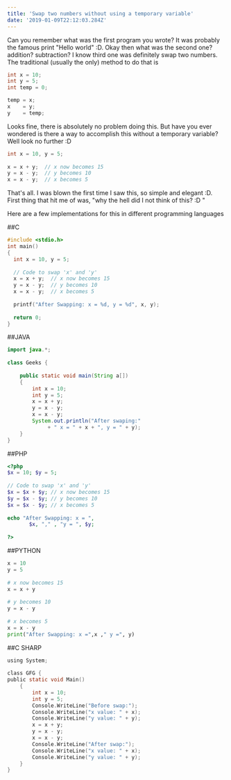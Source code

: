 ```yaml
---
title: 'Swap two numbers without using a temporary variable'
date: '2019-01-09T22:12:03.284Z'
---
```


Can you remember what was the first program you wrote? It was probably the famous print "Hello world" :D. Okay then what was the second one? addition? subtraction? I know third one was definitely swap two numbers. The traditional (usually the only) method to do that is

```c
int x = 10;
int y = 5;
int temp = 0;

temp = x;
x    = y;
y    = temp;
```
Looks fine, there is absolutely no problem doing this. But have you ever wondered is there a way to accomplish this without a temporary variable? Well look no further :D

```c
int x = 10, y = 5; 
  
x = x + y;  // x now becomes 15 
y = x - y;  // y becomes 10 
x = x - y;  // x becomes 5 
```

That's all. I was blown the first time I saw this, so simple and elegant :D. First thing that hit me of was, "why the hell did I not think of this? :D "

Here are a few implementations for this in different programming languages

##C
```c
#include <stdio.h> 
int main() 
{ 
  int x = 10, y = 5; 
  
  // Code to swap 'x' and 'y' 
  x = x + y;  // x now becomes 15 
  y = x - y;  // y becomes 10 
  x = x - y;  // x becomes 5 
  
  printf("After Swapping: x = %d, y = %d", x, y); 
  
  return 0; 
} 
```

##JAVA

```java
import java.*; 
  
class Geeks { 
  
    public static void main(String a[]) 
    { 
        int x = 10; 
        int y = 5; 
        x = x + y; 
        y = x - y; 
        x = x - y; 
        System.out.println("After swaping:"
             + " x = " + x + ", y = " + y); 
    } 
} 
```

##PHP

```php
<?php 
$x = 10; $y = 5; 
  
// Code to swap 'x' and 'y' 
$x = $x + $y; // x now becomes 15 
$y = $x - $y; // y becomes 10 
$x = $x - $y; // x becomes 5 
  
echo "After Swapping: x = ",  
       $x, "," , "y = ", $y; 
  
?> 
```

##PYTHON
```py
x = 10
y = 5
     
# x now becomes 15 
x = x + y   
  
# y becomes 10 
y = x - y  
  
# x becomes 5 
x = x - y   
print("After Swapping: x =",x ," y =", y)
```

##C SHARP

```c
using System; 
  
class GFG { 
public static void Main() 
    { 
        int x = 10; 
        int y = 5; 
        Console.WriteLine("Before swap:"); 
        Console.WriteLine("x value: " + x); 
        Console.WriteLine("y value: " + y); 
        x = x + y; 
        y = x - y; 
        x = x - y; 
        Console.WriteLine("After swap:"); 
        Console.WriteLine("x value: " + x); 
        Console.WriteLine("y value: " + y); 
    } 
}
```